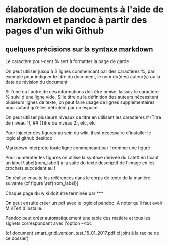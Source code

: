 # élaboration de documents à l'aide de markdown et pandoc à partir des pages d'un wiki Github
## quelques précisions sur la syntaxe markdown

Le caractère pour-cent % sert à formatter la page de garde

On peut utiliser jusqu'à 3 lignes commencant par des caractères %, par exemple pour indiquer le titre du document, le nom du(des) auteur(s) ou la date de révision du document

Si l'une ou l'autre de ces informations doit être omise, laissez le caractère % suivi d'une ligne vide. Si le titre ou la définition des auteurs nécessitent plusieurs lignes de texte, on peut faire usage de lignes supplémentaires pour autant qu'elles débutent par un espace.

On peut utiliser plusieurs niveaux de titre en utilisant les caractères # (Titre de niveau 1), ## (Titre de niveau 2), etc, etc

Pour injecter des figures au sein du wiki, il est nécessaire d'installer le logiciel github desktop

Markdown interprète toute ligne commencant par ! comme une figure

Pour numéroter les figures on utilise la syntaxe dérivée du LateX en fixant un label \label{nom_label} à la suite du texte descriptif de l'image en les crochets succédant au ! 

On réalise ensuite les références dans le corps de texte de la manière suivante (cf figure \ref{nom_label})

Chaque page du wiki doit être terminée par ***

On peut ensuite créer un pdf avec le logiciel pandoc. A noter qu'il faut avoir MiKTeX d'installé.

Pandoc peut créer automatiquement une table des matière et tous les signets correspondant avec l'option --toc

(cf document smart_grid_version_test_15_01_2017.pdf ci joint à la racine de ce dossier)
